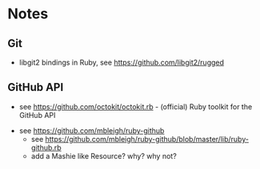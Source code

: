 # Notes

## Git

- libgit2 bindings in Ruby, see <https://github.com/libgit2/rugged>


## GitHub API

- see <https://github.com/octokit/octokit.rb> - (official) Ruby toolkit for the GitHub API

<!-- break -->

- see <https://github.com/mbleigh/ruby-github>
  - see <https://github.com/mbleigh/ruby-github/blob/master/lib/ruby-github.rb>
  - add a Mashie like Resource? why? why not?









